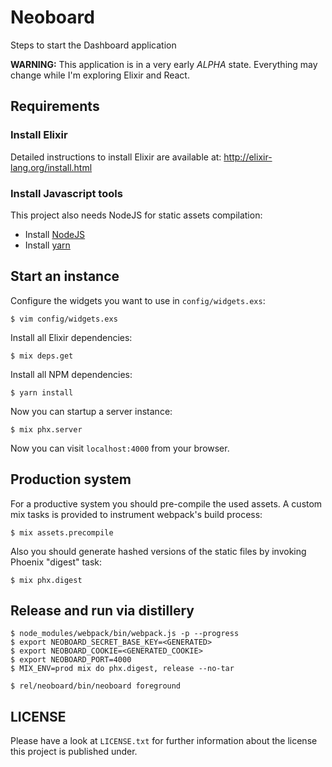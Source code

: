 # Neoboard

Steps to start the Dashboard application

**WARNING:** This application is in a very early *ALPHA* state. Everything may change while I'm exploring Elixir and React.

## Requirements

### Install Elixir

Detailed instructions to install Elixir are available at: http://elixir-lang.org/install.html

### Install Javascript tools

This project also needs NodeJS for static assets compilation:

* Install [NodeJS](https://nodejs.org/download/)
* Install [yarn](https://yarnpkg.com/en/docs/install)

## Start an instance

Configure the widgets you want to use in `config/widgets.exs`:

    $ vim config/widgets.exs

Install all Elixir dependencies:

    $ mix deps.get

Install all NPM dependencies:

    $ yarn install

Now you can startup a server instance:

    $ mix phx.server

Now you can visit `localhost:4000` from your browser.

## Production system

For a productive system you should pre-compile the used assets. A custom mix
tasks is provided to instrument webpack's build process:

    $ mix assets.precompile

Also you should generate hashed versions of the static files by invoking
Phoenix "digest" task:

    $ mix phx.digest

## Release and run via distillery

    $ node_modules/webpack/bin/webpack.js -p --progress
    $ export NEOBOARD_SECRET_BASE_KEY=<GENERATED>
    $ export NEOBOARD_COOKIE=<GENERATED_COOKIE>
    $ export NEOBOARD_PORT=4000
    $ MIX_ENV=prod mix do phx.digest, release --no-tar

    $ rel/neoboard/bin/neoboard foreground

## LICENSE

Please have a look at `LICENSE.txt` for further information about the license this project is published under.
